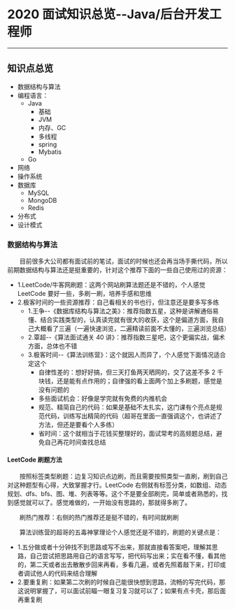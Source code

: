 # 2020 面试知识总览--Java/后台开发工程师

---

## 知识点总览

-   数据结构与算法
-   编程语言：
    -   Java
        -   基础
        -   JVM
          - 内存、GC
        -   多线程
        -   spring
        -   Mybatis
    -   Go
-   网络
-   操作系统
-   数据库
    -   MySQL
    -   MongoDB
    -   Redis
-   分布式
-   设计模式

### 数据结构与算法

&ensp;&ensp;&ensp;&ensp;目前很多大公司都有面试前的笔试，面试的时候也还会再当场手撕代码，所以前期数据结构与算法还是挺重要的，针对这个推荐下面的一些自己使用过的资源：

-   1.LeetCode/牛客网刷题：这两个网站刷算法题还是不错的，个人感觉 LeetCode 要好一些，多刷一刷，培养手感和思维
-   2.极客时间的一些资源推荐：自己看相关的书也行，但注意还是要多写多练
    -   1.王争--《数据库结构与算法之美》：推荐指数五星，这种是讲解通俗易懂、结合实践类型的，认真读完就有很大的收获，这个是偏道方面，我自己大概看了三遍（一遍快速浏览，二遍精读前面不太懂的，三遍浏览总结）
    -   2.覃超--《算法面试通关 40 讲》：推荐指数三星吧，这个更偏实战，偏术方面，总体也不错
    -   3.极客时间--《算法训练营》：这个就因人而异了，个人感觉下面情况适合定这个
        -   自律性差的：想好好搞，但三天打鱼两天晒网的，交了这差不多 2 千块钱，还是能有点作用的；自律强的看上面两个加上多刷题，感觉是没有问题的
        -   多些面试机会：好像是学完就有免费的内推机会
        -   规范、精简自己的代码：如果是基础不太扎实，这门课有个亮点是规范代码，训练写出精简的代码（超哥在里面一直强调这个，也讲述了方法，但还是要看个人多练）
        - 省时间：这个就相当于花钱买整理好的，面试常考的高频题总结，避免自己再花时间查找总结

#### LeetCode 刷题方法

&ensp;&ensp;&ensp;&ensp;按照标签类型刷题：边复习知识点边刷，而且需要按照类型一直刷，刷到自己对这种题型有心得，大致掌握才行。LeetCode 右侧就有标签分类，如数组、动态规划、dfs、bfs、图、堆、列表等等。这个不是要全部刷完，简单或者熟悉的，找到感觉就可以了。感觉难做的，一开始没有思路的，那就得多刷了。

&ensp;&ensp;&ensp;&ensp;刷热门推荐：右侧的热门推荐还是挺不错的，有时间就刷刷

&ensp;&ensp;&ensp;&ensp;算法训练营的超哥的五毒神掌理论个人感觉还是不错的，刷题的关键点是：

-   1.五分做或者十分钟找不到思路或写不出来，那就直接看答案吧，理解其思路，自己尝试把思路用自己的语言写写，把代码写出来；实在看不懂，看其他的，第二天或者出去散散步回来再看，多看几遍，或者先照着敲下来，打印或者调试他人的代码来结合理解
-   2.要重复刷：如果第二次刷的时候自己能很快想到思路，流畅的写完代码，那这说明掌握了，可以面试前瞄一眼复习复习就可以了；如果有点卡壳，那后面再重复刷

